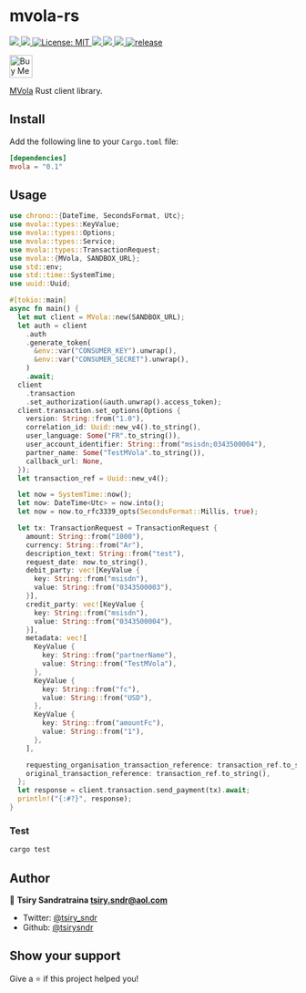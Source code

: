 <h1>mvola-rs</h1>
<p>
  <a href="https://app.travis-ci.com/github/tsirysndr/mvola-rs" target="_blank">
    <img src="https://app.travis-ci.com/tsirysndr/mvola-rs.svg?branch=master" />
  </a>
  <a href="https://codecov.io/gh/tsirysndr/mvola-rs" target="_blank">
    <img src="https://codecov.io/gh/tsirysndr/mvola-rs/branch/master/graph/badge.svg?token=" />
  </a>
  <a href="LICENSE" target="_blank">
    <img alt="License: MIT" src="https://img.shields.io/badge/License-MIT-blue.svg" />
  </a>
  <a href="https://crates.io/crates/mvola" target="_blank">
    <img src="https://img.shields.io/crates/v/mvola.svg" />
  </a>
  
  <a href="https://crates.io/crates/mvola" target="_blank">
    <img src="https://img.shields.io/crates/dr/mvola" />
  </a>
  
  <a href="https://docs.rs/mvola" target="_blank">
    <img src="https://docs.rs/mvola/badge.svg" />
  </a>
  
  <a href="https://github.com/tsirysndr/mvola-rs/actions/workflows/rust-clippy.yml" target="_blank">
    <img alt="release" src="https://github.com/tsirysndr/mvola-rs/actions/workflows/rust-clippy.yml/badge.svg?branch=master" />
  </a>
</p>

<p>
<a href="https://www.buymeacoffee.com/tsiry">
  <img src="https://cdn.buymeacoffee.com/buttons/v2/default-red.png" alt="Buy Me A Coffee" height="40" />
</a>
</p>

[MVola](https://www.mvola.mg/devportal) Rust client library.

## Install

Add the following line to your `Cargo.toml` file:

```toml
[dependencies]
mvola = "0.1"
```

## Usage

```rust
use chrono::{DateTime, SecondsFormat, Utc};
use mvola::types::KeyValue;
use mvola::types::Options;
use mvola::types::Service;
use mvola::types::TransactionRequest;
use mvola::{MVola, SANDBOX_URL};
use std::env;
use std::time::SystemTime;
use uuid::Uuid;

#[tokio::main]
async fn main() {
  let mut client = MVola::new(SANDBOX_URL);
  let auth = client
    .auth
    .generate_token(
      &env::var("CONSUMER_KEY").unwrap(),
      &env::var("CONSUMER_SECRET").unwrap(),
    )
    .await;
  client
    .transaction
    .set_authorization(&auth.unwrap().access_token);
  client.transaction.set_options(Options {
    version: String::from("1.0"),
    correlation_id: Uuid::new_v4().to_string(),
    user_language: Some("FR".to_string()),
    user_account_identifier: String::from("msisdn;0343500004"),
    partner_name: Some("TestMVola".to_string()),
    callback_url: None,
  });
  let transaction_ref = Uuid::new_v4();

  let now = SystemTime::now();
  let now: DateTime<Utc> = now.into();
  let now = now.to_rfc3339_opts(SecondsFormat::Millis, true);

  let tx: TransactionRequest = TransactionRequest {
    amount: String::from("1000"),
    currency: String::from("Ar"),
    description_text: String::from("test"),
    request_date: now.to_string(),
    debit_party: vec![KeyValue {
      key: String::from("msisdn"),
      value: String::from("0343500003"),
    }],
    credit_party: vec![KeyValue {
      key: String::from("msisdn"),
      value: String::from("0343500004"),
    }],
    metadata: vec![
      KeyValue {
        key: String::from("partnerName"),
        value: String::from("TestMVola"),
      },
      KeyValue {
        key: String::from("fc"),
        value: String::from("USD"),
      },
      KeyValue {
        key: String::from("amountFc"),
        value: String::from("1"),
      },
    ],

    requesting_organisation_transaction_reference: transaction_ref.to_string(),
    original_transaction_reference: transaction_ref.to_string(),
  };
  let response = client.transaction.send_payment(tx).await;
  println!("{:#?}", response);
}

```

### Test

```sh 
cargo test
```

## Author

👤 **Tsiry Sandratraina <tsiry.sndr@aol.com>**

- Twitter: [@tsiry_sndr](https://twitter.com/tsiry_sndr)
- Github: [@tsirysndr](https://github.com/tsirysndr)

## Show your support

Give a ⭐️ if this project helped you!
